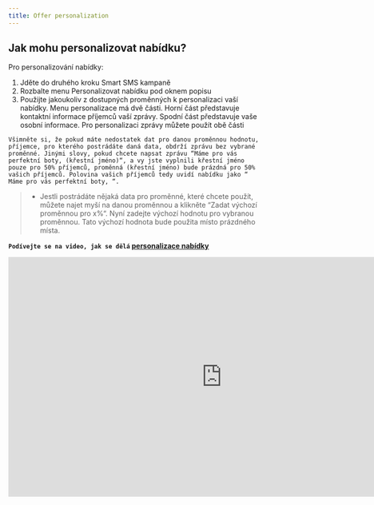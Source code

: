```yaml
---
title: Offer personalization
---
```


## Jak mohu personalizovat nabídku?
Pro personalizování nabídky:
1.	Jděte do druhého kroku Smart SMS kampaně
2.	Rozbalte menu Personalizovat nabídku pod oknem popisu
3.	Použijte jakoukoliv z  dostupných proměnných k personalizaci vaší nabídky. Menu personalizace má dvě části. Horní část představuje kontaktní informace příjemců vaší zprávy. Spodní část představuje vaše osobní informace. Pro personalizaci zprávy můžete použít obě části

`Všimněte si, že pokud máte nedostatek dat pro danou proměnnou hodnotu, příjemce, pro kterého postrádáte daná data, obdrží zprávu bez vybrané proměnné. Jinými slovy, pokud chcete napsat zprávu “Máme pro vás perfektní boty, (křestní jméno)“, a vy jste vyplnili křestní jméno pouze pro 50% příjemců, proměnná (křestní jméno) bude prázdná pro 50% vašich příjemců. Polovina vašich příjemců tedy uvidí nabídku jako “ Máme pro vás perfektní boty, “.`

>- Jestli postrádáte nějaká data pro proměnné, které chcete použít, můžete najet myší na danou proměnnou a klikněte “Zadat výchozí proměnnou pro x%“. Nyní zadejte výchozí hodnotu pro vybranou proměnnou. Tato výchozí hodnota bude použita místo prázdného místa.

**`Podívejte se na video, jak se dělá` [personalizace nabídky](https://www.youtube.com/watch?v=DSDHSmaFZ44&index=1&list=PL3m8jKRwlM0sBQBzufy3AIATr4YzVRnu3)**

<iframe width="854" height="480" src="https://www.youtube.com/embed/DSDHSmaFZ44?list=PL3m8jKRwlM0sBQBzufy3AIATr4YzVRnu3" frameborder="0" allow="autoplay; encrypted-media" allowfullscreen></iframe>
